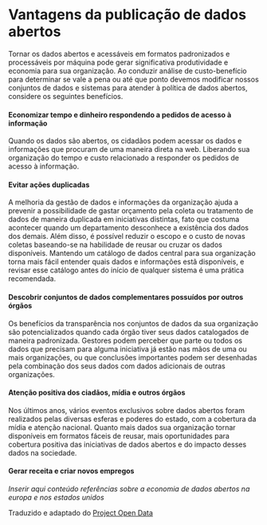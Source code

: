 Vantagens da publicação de dados abertos
====

Tornar os dados abertos e acessáveis em formatos padronizados e processáveis por máquina pode gerar  significativa produtividade e economia para sua organização. Ao conduzir análise de custo-benefício para determinar se vale a pena ou até que ponto devemos modificar nossos conjuntos de dados e sistemas para atender à política de dados abertos, considere os seguintes benefícios.


#### Economizar tempo e dinheiro respondendo a pedidos de acesso à informação <a name="economizar"></a>

Quando os dados são abertos, os cidadãos podem acessar os dados e informações que procuram de uma maneira direta na web. Liberando sua organização do tempo e custo relacionado a responder os pedidos de acesso à informação.

#### Evitar ações duplicadas <a name="evitar-acoes-duplicadas"></a>

A melhoria da gestão de dados e informações da organização ajuda a prevenir a possibilidade de gastar orçamento pela coleta ou tratamento de dados de maneira duplicada em iniciativas distintas, fato que costuma acontecer quando um departamento desconhece a existência dos dados dos demais. Além disso, é possível reduzir o escopo e o custo de novas coletas baseando-se na habilidade de reusar ou cruzar os dados disponíveis. Mantendo um catálogo de dados central para sua organização torna mais fácil entender quais dados e informações estã disponíveis, e revisar esse catálogo antes do início de qualquer sistema é uma prática recomendada.

#### Descobrir conjuntos de dados complementares possuídos por outros órgãos <a name="descobrir-dados"></a>

Os benefícios da transparência nos conjuntos de dados da sua organização são potencializados quando cada órgão tiver seus dados catalogados de maneira padronizada. Gestores podem perceber que parte ou todos os dados que precisam para alguma iniciativa já estão nas mãos de uma ou mais organizações, ou que conclusões importantes podem ser desenhadas pela combinação dos seus dados com dados adicionais de outras organizações.

#### Atenção positiva dos ciadãos, mídia e outros órgãos <a name="midia"></a>

Nos últimos anos, vários eventos exclusivos sobre dados abertos foram realizados pelas diversas esferas e poderes do estado, com a cobertura da mídia e atenção nacional. Quanto mais dados sua organização tornar disponíveis em formatos fáceis de reusar, mais oportunidades para cobertura positiva das iniciativas de dados abertos e do impacto desses dados na sociedade.


#### Gerar receita e criar novos empregos <a name="receita"></a>
*Inserir aqui conteúdo referências sobre a economia de dados abertos na europa e nos estados unidos*

Traduzido e adaptado do [Project Open Data](http://project-open-data.github.io/business-case/)
